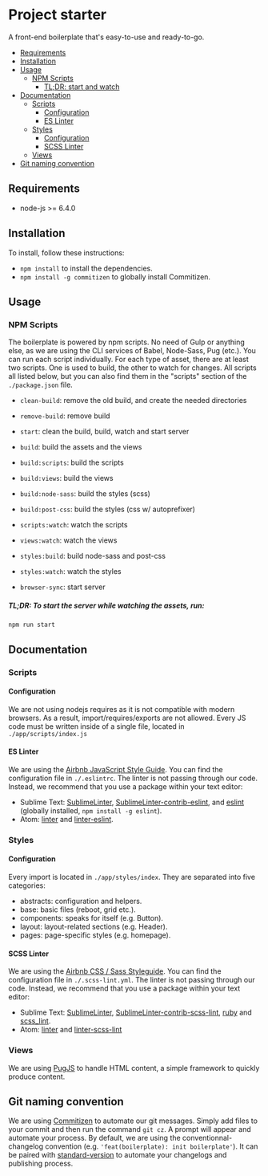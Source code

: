 # Project starter

A front-end boilerplate that's easy-to-use and ready-to-go.

* [Requirements](#requirements)
* [Installation](#installation)
* [Usage](#usage)
  + [NPM Scripts](#npm-scripts)
      * [TL;DR: start and watch](#tldr-to-start-the-server-and-watching-the-assets-run)
* [Documentation](#documentation)
  + [Scripts](#scripts)
    - [Configuration](#configuration)
    - [ES Linter](#es-linter)
  + [Styles](#styles)
    - [Configuration](#configuration-1)
    - [SCSS Linter](#scss-linter)
  + [Views](#views)
* [Git naming convention](#git-naming-convention)

## Requirements
- node-js >= 6.4.0

## Installation
To install, follow these instructions:
- `npm install` to install the dependencies.
- `npm install -g commitizen` to globally install Commitizen.

## Usage

### NPM Scripts
The boilerplate is powered by npm scripts. No need of Gulp or anything else, as we are using the CLI services of Babel, Node-Sass, Pug (etc.). You can run each script individually. For each type of asset, there are at least two scripts. One is used to build, the other to watch for changes. All scripts all listed below, but you can also find them in the "scripts" section of the `./package.json` file.

- `clean-build`: remove the old build, and create the needed directories
- `remove-build`: remove build


- `start`: clean the build, build, watch and start server
- `build`: build the assets and the views


- `build:scripts`: build the scripts
- `build:views`: build the views
- `build:node-sass`: build the styles (scss)
- `build:post-css`: build the styles (css w/ autoprefixer)


- `scripts:watch`: watch the scripts
- `views:watch`: watch the views


- `styles:build`: build node-sass and post-css
- `styles:watch`: watch the styles

- `browser-sync`: start server

##### TL;DR: To start the server while watching the assets, run:
```
npm run start
```

## Documentation

### Scripts

#### Configuration
We are not using nodejs requires as it is not compatible with modern browsers. As a result, import/requires/exports are not allowed. Every JS code must be written inside of a single file, located in `./app/scripts/index.js`

#### ES Linter
We are using the <a href="https://github.com/airbnb/javascript">Airbnb JavaScript Style Guide</a>. You can find the configuration file in `./.eslintrc`. The linter is not passing through our code. Instead, we recommend that you use a package within your text editor:
- Sublime Text: <a href="https://packagecontrol.io/packages/SublimeLinter">SublimeLinter</a>, <a href="https://packagecontrol.io/packages/SublimeLinter-contrib-eslint">SublimeLinter-contrib-eslint</a>, and <a href="https://www.npmjs.com/package/eslint">eslint<a/> (globally installed, `npm install -g eslint`).
- Atom: <a href="https://atom.io/packages/linter">linter</a> and <a href="https://atom.io/packages/linter-eslint">linter-eslint</a>.

### Styles
#### Configuration
Every import is located in `./app/styles/index`. They are separated into five categories:
- abstracts: configuration and helpers.
- base: basic files (reboot, grid etc.).
- components: speaks for itself (e.g. Button).
- layout: layout-related sections (e.g. Header).
- pages: page-specific styles (e.g. homepage).

#### SCSS Linter
We are using the <a href="https://github.com/airbnb/css">Airbnb CSS / Sass Styleguide</a>. You can find the configuration file in `./.scss-lint.yml`. The linter is not passing through our code. Instead, we recommend that you use a package within your text editor:

- Sublime Text: <a href="https://packagecontrol.io/packages/SublimeLinter">SublimeLinter</a>, <a href="https://packagecontrol.io/packages/SublimeLinter-contrib-scss-lint">SublimeLinter-contrib-scss-lint</a>, <a href="https://www.ruby-lang.org/fr/">ruby<a/> and <a href="https://rubygems.org/gems/scss_lint">scss_lint</a>.
- Atom: <a href="https://atom.io/packages/linter">linter</a> and <a href="https://atom.io/packages/linter-scss-lint">linter-scss-lint</a>

### Views
We are using [PugJS](https://pugjs.org/api/getting-started.html) to handle HTML content, a simple framework to quickly produce content.

## Git naming convention
We are using <a href="https://commitizen.github.io/cz-cli/">Commitizen</a> to automate our git messages. Simply add files to your commit and then run the command `git cz`. A prompt will appear and automate your process. By default, we are using the conventionnal-changelog convention (e.g. `'feat(boilerplate): init boilerplate'`). It can be paired with [standard-version](https://github.com/conventional-changelog/standard-version) to automate your changelogs and publishing process.

